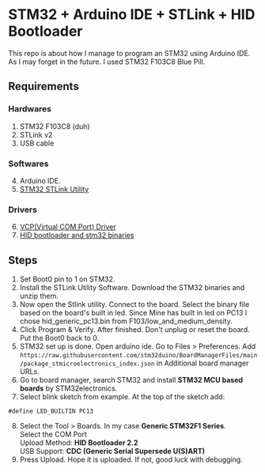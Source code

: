 # STM32 + Arduino IDE + STLink + HID Bootloader
This repo is about how I manage to program an STM32 using Arduino IDE. As I may forget in the future. I used STM32 F103C8 Blue Pill.

## Requirements
### Hardwares
1. STM32 F103C8 (duh)
2. STLink v2
3. USB cable
### Softwares
4. Arduino IDE.
5. [STM32 STLink Utility](https://www.st.com/en/development-tools/stsw-link004.html)
### Drivers
6. [VCP(Virtual COM Port) Driver](https://www.st.com/en/development-tools/stsw-stm32102.html)
7. [HID bootloader and stm32 binaries](https://github.com/Serasidis/STM32_HID_Bootloader/releases)

## Steps
1. Set Boot0 pin to 1 on STM32.
2. Install the STLink Utility Software. Download the STM32 binaries and unzip them.
3. Now open the Stlink utility. Connect to the board. Select the binary file based on the board's built in led. Since Mine has built in led on PC13 I chose hid_generic_pc13.bin from F103/low_and_medium_density.
4. Click Program & Verify. After finished. Don't unplug or reset the board. Put the Boot0 back to 0.
5. STM32 set up is done. Open arduino ide. Go to Files > Preferences. Add `https://raw.githubusercontent.com/stm32duino/BoardManagerFiles/main/package_stmicroelectronics_index.json` in Additional board manager URLs.
6. Go to board manager, search STM32 and install **STM32 MCU based boards** by STM32electronics. 
7. Select blink sketch from example. At the top of the sketch add:
```
#define LED_BUILTIN PC13
```
8. Select the Tool > Boards. In my case **Generic STM32F1 Series**.\
Select the COM Port\
Upload Method: **HID Bootloader 2.2**\
USB Support: **CDC (Generic Serial Supersede U(S)ART)**
9. Press Upload. Hope it is uploaded. If not, good luck with debugging.

